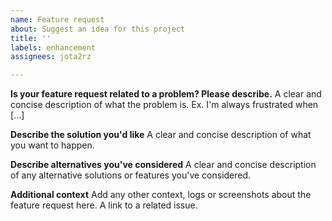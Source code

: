 ```yaml
---
name: Feature request
about: Suggest an idea for this project
title: ''
labels: enhancement
assignees: jota2rz

---
```


**Is your feature request related to a problem? Please describe.**
A clear and concise description of what the problem is. Ex. I'm always frustrated when [...]

**Describe the solution you'd like**
A clear and concise description of what you want to happen.

**Describe alternatives you've considered**
A clear and concise description of any alternative solutions or features you've considered.

**Additional context**
Add any other context, logs or screenshots about the feature request here.
A link to a related issue.

